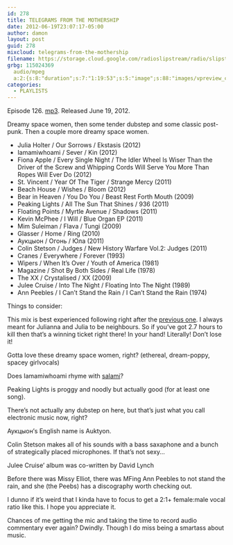 ```yaml
---
id: 278
title: TELEGRAMS FROM THE MOTHERSHIP
date: 2012-06-19T23:07:17-05:00
author: damon
layout: post
guid: 278
mixcloud: telegrams-from-the-mothership
filename: https://storage.cloud.google.com/radioslipstream/radio/slipstream-126.mp3
grbg: 115024369
  audio/mpeg
  a:2:{s:8:"duration";s:7:"1:19:53";s:5:"image";s:88:"images/vpreview_center.png";}
categories:
  - PLAYLISTS
---
```


Episode 126. [mp3](https://storage.cloud.google.com/radioslipstream/radio/slipstream-126.mp3). Released June 19, 2012.

Dreamy space women, then some tender dubstep and some classic post-punk. Then a couple more dreamy space women.

- Julia Holter / Our Sorrows / Ekstasis (2012)
- Iamamiwhoami / Sever / Kin (2012)
- Fiona Apple / Every Single Night / The Idler Wheel Is Wiser Than the Driver of the Screw and Whipping Cords Will Serve You More Than Ropes Will Ever Do (2012)
- St. Vincent / Year Of The Tiger / Strange Mercy (2011)
- Beach House / Wishes / Bloom (2012)
- Bear in Heaven / You Do You / Beast Rest Forth Mouth (2009)
- Peaking Lights / All The Sun That Shines / 936 (2011)
- Floating Points / Myrtle Avenue / Shadows (2011)
- Kevin McPhee / I Will / Blue Organ EP (2011)
- Mim Suleiman / Flava / Tungi (2009)
- Glasser / Home / Ring (2010)
- Аукцыон / Огонь / Юла (2011)
- Colin Stetson / Judges / New History Warfare Vol.2: Judges (2011)
- Cranes / Everywhere / Forever (1993)
- Wipers / When It’s Over / Youth of America (1981)
- Magazine / Shot By Both Sides / Real Life (1978)
- The XX / Crystalised / XX (2009)
- Julee Cruise / Into The Night / Floating Into The Night (1989)
- Ann Peebles / I Can’t Stand the Rain / I Can’t Stand the Rain (1974)

Things to consider:

This mix is best experienced following right after the [previous one](http://www.radioslipstream.com/playlists/2012/06/halfway-back-to-loam/ "HALFWAY BACK TO LOAM"). I always meant for Julianna and Julia to be neighbours. So if you’ve got 2.7 hours to kill then that’s a winning ticket right there! In your hand! Literally! Don’t lose it!

Gotta love these dreamy space women, right? (ethereal, dream-poppy, spacey girlvocals)

Does Iamamiwhoami rhyme with [salami](http://www.youtube.com/watch?v=M3V0rJp7c5Q&feature=results_main&playnext=1&list=PL24C1A603DF1B0ABE)?

Peaking Lights is proggy and noodly but actually good (for at least one song).

There’s not actually any dubstep on here, but that’s just what you call electronic music now, right?

Аукцыон’s English name is Auktyon.

Colin Stetson makes all of his sounds with a bass saxaphone and a bunch of strategically placed microphones. If that’s not sexy…

Julee Cruise’ album was co-written by David Lynch

Before there was Missy Elliot, there was MFing Ann Peebles to not stand the rain, and she (the Peebs) has a discography worth checking out.

I dunno if it’s weird that I kinda have to focus to get a 2:1+ female:male vocal ratio like this. I hope you appreciate it.

Chances of me getting the mic and taking the time to record audio commentary ever again? Dwindly. Though I do miss being a smartass about music.
